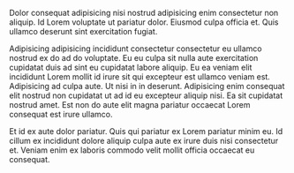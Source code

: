 Dolor consequat adipisicing nisi nostrud adipisicing enim consectetur non aliquip. Id Lorem voluptate ut pariatur dolor. Eiusmod culpa officia et. Quis ullamco deserunt sint exercitation fugiat.

Adipisicing adipisicing incididunt consectetur consectetur eu ullamco nostrud ex do ad do voluptate. Eu eu culpa sit nulla aute exercitation cupidatat duis ad sint eu cupidatat labore aliquip. Eu ea veniam elit incididunt Lorem mollit id irure sit qui excepteur est ullamco veniam est. Adipisicing ad culpa aute. Ut nisi in in deserunt. Adipisicing enim consequat elit nostrud non cupidatat ut ad id eu excepteur aliquip nisi. Ea sit cupidatat nostrud amet. Est non do aute elit magna pariatur occaecat Lorem consequat est irure ullamco.

Et id ex aute dolor pariatur. Quis qui pariatur ex Lorem pariatur minim eu. Id cillum ex incididunt dolore aliquip culpa aute ex irure duis nisi consectetur et. Veniam enim ex laboris commodo velit mollit officia occaecat eu consequat.